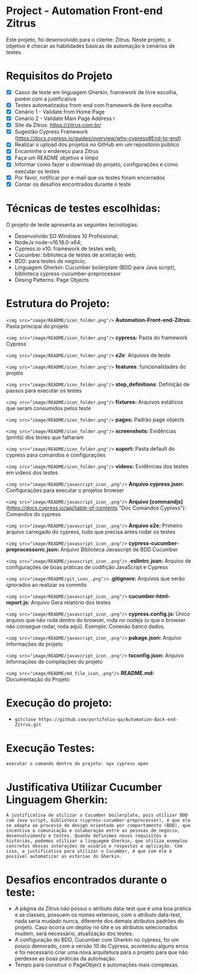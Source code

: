 # Project - Automation Front-end Zitrus

Este projeto, foi desenvolvido para o cliente: Zitrus. 
Neste projeto, o objetivo é checar as habilidades básicas de automação e cenários de testes.

# Requisitos do Projeto

- [X] Casos de teste em linguagem Gherkin, framework de livre escolha, porém com a justificativa
- [X] Testes automatizados front-end com framework de livre escolha
- [X] Cenário 1 - Validate from Home Page 
- [X] Cenário 2 - Validate Main Page Address r
- [X] Site da Zitrus: https://zitrus.com.br/
- [X] Sugestão Cypress Framework (https://docs.cypress.io/guides/overview/why-cypress#End-to-end)
- [X] Realizar o upload dos projetos no GitHub em um repositório público
- [X] Encaminhe o endereço para Zitrus
- [X] Faça um README objetivo e limpo
- [X] Informar como fazer o download do projeto, configurações e como executar os testes
- [X] Por favor, notificar por e-mail que os testes foram encerrados
- [X] Contar os desafios encontrados durante o teste

# Técnicas de testes escolhidas:

O projeto de teste apresenta as seguintes tecnologias:

- Desenvolvido SO Windows 10 Profissional;
- NodeJs node-v16.18.0-x64;
- Cypress.io v10: framework de testes web;
- Cucumber: biblioteca de testes de aceitação web;
- BDD: para testes de negócio;
- Linguagem Gherkin: Cucumber boilerplate (BDD para Java script), biblioteca cypress-cucumber-preprocessor
- Desing Patterns: Page Objects

# Estrutura do Projeto:

`<img src="image/README/icon_folder.png"/>` **Automation-Front-end-Zitrus:** Pasta principal do projeto

`<img src="image/README/icon_folder.png"/>` **cypress:** Pasta do framework Cypress

`<img src="image/README/icon_folder.png"/>` ***e2e***: Arquivos de teste

`<img src="image/README/icon_folder.png"/>` **features**: funcionalidades do projeto

`<img src="image/README/icon_folder.png"/>` **step_definitions**: Definição de passos para executar os testes

`<img src="image/README/icon_folder.png"/>` **fixtures:** Arquivos estáticos que seram consumidos pelos teste

`<img src="image/README/icon_folder.png"/>` **pages:** Padrão page objects

`<img src="image/README/icon_folder.png"/>` **screenshots:** Evidências (prints) dos testes que falharam

`<img src="image/README/icon_folder.png"/>` **suport:** Pasta default do cypress para comandos e configurações

`<img src="image/README/icon_folder.png"/>` **videos:** Evidências dos testes em videos dos testes

`<img src="image/README/javascript_icon_.png"/>` **Arquivo cypress.json:** Configurações para executar o projetos browser

`<img src="image/README/javascript_icon_.png"/>` **Arquivo [commandjs]**(https://docs.cypress.io/api/table-of-contents "Doc Comandos Cypress"): Comandos do cypress

`<img src="image/README/javascript_icon_.png"/>` **Arquivo e2e:** Primeiro arquivo carregado do cypress, tudo que precisa antes rodar os testes

`<img src="image/README/javascript_icon_.png"/>` **cypress-cucumber-preprocessorrc.json:** Arquivo Biblioteca Javascript de BDD Cucumber

`<img src="image/README/javascript_icon_.png"/>` **.eslintrc.json:** Arquivo  de configurações de boas práticas de codifição JavaScript e Cypress

`<img src="image/README/git_icon_.png"/>` **.gitignore:** Arquivos que serão ignorados ao realizar os commits

`<img src="image/README/javascript_icon_.png"/>` **cucumber-html-report.js:** Arquivo Gera relatório dos testes

`<img src="image/README/javascript_icon_.png"/>` **cypress.config.js:** Único arquivo que não roda dentro do browser, roda no nodejs (o que o browser não consegue rodar, roda aqui). Exemplo: Conexão banco dados.

`<img src="image/README/javascript_icon_.png"/>` **pakage.json:** Arquivo Informações do projeto

`<img src="image/README/javascript_icon_.png"/>` **tsconfig.json:** Arquivo Informações de compilações do projeto

`<img src="image/README/md_file_icon_.png"/>` **README.md:** Documentação do Projeto

# Execução do projeto:

- `gitclone https://github.com/portifolio-qa/Automation-Back-end-Zitrus.git`

# Execução Testes:

`executar o comando dentro do projeto: npx cypress open`

# Justificativa Utilizar Cucumber Linguagem Gherkin:

    A justificativa de utilizar o Cucumber boilerplate, pois utilizar BDD com Java script, biblioteca (cypress-cucumber-preprocessor), é que ele se adapta ao processo de design orientado por comportamento (BDD), que incentiva a comunicação e colaboração entre as pessoas de negócio, desenvolvimento e testes. Quando definimos novos requisitos e histórias, podemos utilizar a linguagem Gherkin, que utiliza exemplos concretos dessas interações do usuário e respostas a aplicação. Com isso, a justificativa para utilizar o Cucumber, é que com ele é possível automatizar as estórias do Gherkin.

# Desafios encontrados durante o teste:

* A página da Zitrus não possui o atributo data-test que é uma boa prática e as classes, possuem os nomes extensos,  com o atributo data-test, nada seria mudado nunca, diferente dos demais atributos padrões do projeto. Caso ocorra um deploy no site e os atributos selecionados mudem, será necessário, atualização dos testes.
* A configuração do BDD, Cucumber com Gherkin no cypress, foi um pouco demorado, com a versão 10 do Cypress, aconteceu alguns erros e foi necessário criar uma nova arquitetura para o projeto para que não perdesse as boas práticas da automação.
* Tempo para construir o PageObject e automações mais complexas.
